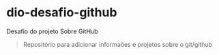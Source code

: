 # dio-desafio-github
Desafio do projeto Sobre GitHub

>  Repositório para adicionar informaões e  projetos sobre o git/github


